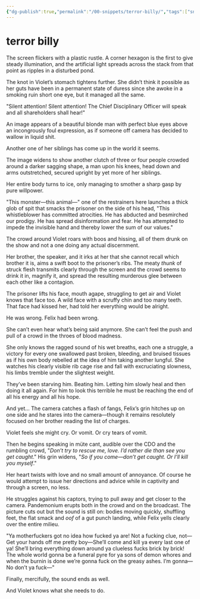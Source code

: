 ```yaml
---
{"dg-publish":true,"permalink":"/00-snippets/terror-billy/","tags":["snippet","waifu"],"created":"2024-10-28T09:59:29.691-05:00","updated":"2025-10-27T09:01:30.542-05:00"}
---
```


# terror billy

The screen flickers with a plastic rustle. A corner hexagon is the first to give steady illumination, and the artificial light spreads across the stack from that point as ripples in a disturbed pond.

The knot in Violet’s stomach tightens further. She didn’t think it possible as her guts have been in a permanent state of duress since she awoke in a smoking ruin short one eye, but it managed all the same.

"Silent attention! Silent attention! The Chief Disciplinary Officer will speak and all shareholders shall hear!"

An image appears of a beautiful blonde man with perfect blue eyes above an incongrously foul expression, as if someone off camera has decided to wallow in liquid shit. 

Another one of her siblings has come up in the world it seems.

The image widens to show another clutch of three or four people crowded around a darker sagging shape, a man upon his knees, head down and arms outstretched, secured upright by yet more of her siblings.

Her entire body turns to ice, only managing to smother a sharp gasp by pure willpower.

"This monster—this animal—" one of the restrainers here launches a thick glob of spit that smacks the prisoner on the side of his head, "This whistleblower has committed atrocities. He has abducted and besmirched our prodigy. He has spread disinformation and fear. He has attempted to impede the invisible hand and thereby lower the sum of our values."

The crowd around Violet roars with boos and hissing, all of them drunk on the show and not a one doing any actual discernment.

Her brother, the speaker, and it irks at her that she cannot recall which brother it is, aims a swift boot to the prisoner’s ribs. The meaty *thunk* of struck flesh transmits clearly through the screen and the crowd seems to drink it in, magnify it, and spread the resulting murderous glee between each other like a contagion.

The prisoner lifts his face, mouth agape, struggling to get air and Violet knows that face too. A wild face with a scruffy chin and too many teeth. That face had kissed her, had told her everything would be alright.

He was wrong. Felix had been wrong.

She can’t even hear what’s being said anymore. She can’t feel the push and pull of a crowd in the throes of blood madness.

She only knows the ragged sound of his wet breaths, each one a struggle, a victory for every one swallowed past broken, bleeding, and bruised tissues as if his own body rebelled at the idea of him taking another lungful. She watches his clearly visible rib cage rise and fall with excruciating slowness, his limbs tremble under the slightest weight.

They’ve been starving him. Beating him. Letting him slowly heal and then doing it all again. For him to look this terrible he must be reaching the end of all his energy and all his hope.

And yet… The camera catches a flash of fangs, Felix’s grin hitches up on one side and he stares into the camera—though it remains resolutely focused on her brother reading the list of charges.

Violet feels she might cry. Or vomit. Or cry tears of vomit.

Then he begins speaking in müte cant, audible over the CDO and the rumbling crowd, "*Don’t try to rescue me, love. I’d rather die than see you get caught*." His grin widens, "*So if you come—don’t get caught. Or I’ll kill you myself*."

Her heart twists with love and no small amount of annoyance. Of course he would attempt to issue her directions and advice while in captivity and through a screen, no less.

He struggles against his captors, trying to pull away and get closer to the camera. Pandemonium erupts both in the crowd and on the broadcast. The picture cuts out but the sound is still on: bodies moving quickly, shuffling feet, the flat smack and *oof* of a gut punch landing, while Felix yells clearly over the entire milieu.

"Ya motherfuckers got no idea how fucked ya are! Not a fucking clue, not—Get your hands off me pretty boy—She’ll come and kill ya every last one of ya! She’ll bring everything down around ya clueless fucks brick by brick! The whole world gonna be a funeral pyre for ya sons of demon whores and when the burnin is done we’re gonna fuck on the greasy ashes. I’m gonna—No don’t ya fuck—"

Finally, mercifully, the sound ends as well. 

And Violet knows what she needs to do.